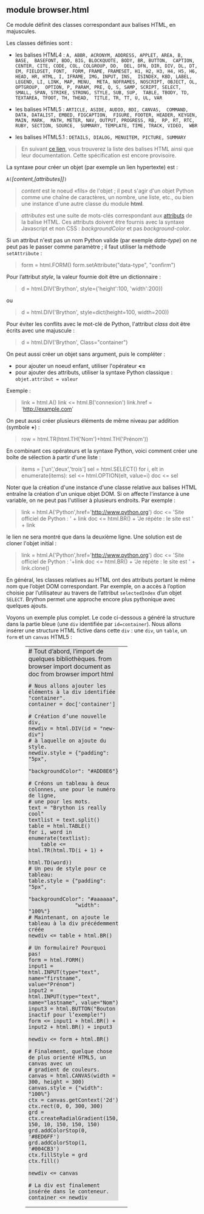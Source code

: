 module **browser.html**
-----------------------

Ce module définit des classes correspondant aux balises HTML, en majuscules.

Les classes définies sont :

- les balises HTML4 : `A, ABBR, ACRONYM, ADDRESS, APPLET, AREA, B, BASE, 
            BASEFONT, BDO, BIG, BLOCKQUOTE, BODY, BR, BUTTON, 
            CAPTION, CENTER, CITE, CODE, COL, COLGROUP, DD, 
            DEL, DFN, DIR, DIV, DL, DT, EM, FIELDSET, FONT, 
            FORM, FRAME, FRAMESET, H1, H2, H3, H4, H5, H6, 
            HEAD, HR, HTML, I, IFRAME, IMG, INPUT, INS, 
            ISINDEX, KBD, LABEL, LEGEND, LI, LINK, MAP, MENU, 
            META, NOFRAMES, NOSCRIPT, OBJECT, OL, OPTGROUP, 
            OPTION, P, PARAM, PRE, Q, S, SAMP, SCRIPT, SELECT, 
            SMALL, SPAN, STRIKE, STRONG, STYLE, SUB, SUP, 
            TABLE, TBODY, TD, TEXTAREA, TFOOT, TH, THEAD, 
            TITLE, TR, TT, U, UL, VAR`

- les balises HTML5 : `ARTICLE, ASIDE, AUDIO, BDI, CANVAS, 
                      COMMAND, DATA, DATALIST, EMBED, FIGCAPTION, 
                      FIGURE, FOOTER, HEADER, KEYGEN, MAIN, MARK, 
                      MATH, METER, NAV, OUTPUT, PROGRESS, RB, 
                      RP, RT, RTC, RUBY, SECTION, SOURCE, 
                      SUMMARY, TEMPLATE, TIME, TRACK, VIDEO, 
                      WBR`
                      
- les balises HTML5.1 : `DETAILS, DIALOG, MENUITEM, PICTURE, SUMMARY`

> En suivant [ce lien](https://w3c.github.io/elements-of-html/),
> vous trouverez la liste des balises HTML ainsi que leur documentation. Cette
> spécification est encore provisoire.

La syntaxe pour créer un objet (par exemple un lien hypertexte) est :

`A(`*[content,[attributes]]*`)`

> *content* est le noeud «fils» de l'objet ; il peut s'agir d'un objet Python
> comme une chaîne de caractères, un nombre, une liste, etc., ou bien une
> instance d'une autre classe du module **html**.

> *attributes* est une suite de mots-clés correspondant aux
> [attributs](http://www.w3.org/TR/html5-author/index.html#attributes-1) de la
> balise HTML. Ces attributs doivent être fournis avec la syntaxe Javascript et
> non CSS : *backgroundColor* et pas *background-color*.

Si un attribut n'est pas un nom Python valide (par exemple _data-type_) on
ne peut pas le passer comme paramètre ; il faut utiliser la méthode
`setAttribute` :

>    form = html.FORM()
>    form.setAttribute("data-type", "confirm")

Pour l’attribut *style*, la valeur fournie doit être un dictionnaire :

>    d = html.DIV('Brython', style={'height':100, 'width':200})

ou

>    d = html.DIV('Brython', style=dict(height=100, width=200))

Pour éviter les conflits avec le mot-clé de Python, l'attribut
*class* doit être écrits avec une majuscule :

>    d = html.DIV('Brython', Class="container")

On peut aussi créer un objet sans argument, puis le compléter :
- pour ajouter un noeud enfant, utiliser l'opérateur **<=**
- pour ajouter des attributs, utiliser la syntaxe Python classique :
  `objet.attribut = valeur`

Exemple :

>    link = html.A()
>    link <= html.B('connexion')
>    link.href = 'http://example.com'

On peut aussi créer plusieurs éléments de même niveau par addition (symbole
**+**) :

>    row = html.TR(html.TH('Nom')+html.TH('Prénom'))

En combinant ces opérateurs et la syntaxe Python, voici comment créer une boîte
de sélection à partir d'une liste :

>    items = ['un','deux','trois']
>    sel = html.SELECT()
>    for i, elt in enumerate(items):
>        sel <= html.OPTION(elt, value=i)
>    doc <= sel

Noter que la création d'une instance d'une classe relative aux balises HTML
entraîne la création d'un unique objet DOM. Si on affecte l'instance à une
variable, on ne peut pas l'utiliser à plusieurs endroits. Par exemple :

>    link = html.A('Python',href='http://www.python.org')
>    doc <= 'Site officiel de Python : ' + link
>    doc <= html.BR() + 'Je répète : le site est ' + link

le lien ne sera montré que dans la deuxième ligne. Une solution est de cloner
l'objet initial :

>    link = html.A('Python',href='http://www.python.org')
>    doc <= 'Site officiel de Python : '+link
>    doc <= html.BR() + 'Je répète : le site est ' + link.clone()

En général, les classes relatives au HTML ont des attributs portant le même nom
que l’objet DOM correspondant. Par exemple, on a accès à l’option choisie par
l’utilisateur au travers de l’attribut `selectedIndex` d’un objet `SELECT`.
Brython permet une approche encore plus pythonique avec quelques ajouts.

Voyons un exemple plus complet. Le code ci-dessous a généré la structure dans
la partie bleue (une `div` identifiée par `id=container`). Nous allons insérer
une structure HTML fictive dans cette `div` : une `div`, un `table`, un `form`
et un `canvas` HTML5 :

<div style="padding-left:50px;">
<table cellpadding=10>
<tr>
<td style="width:100px;">
<div id="html-doc" style="background-color:#dddddd;">
    # Tout d’abord, l’import de quelques bibliothèques.
    from browser import document as doc
    from browser import html
    
    # Nous allons ajouter les éléments à la div identifiée "container".
    container = doc['container']
    
    # Création d’une nouvelle div,
    newdiv = html.DIV(id = "new-div")
    # à laquelle on ajoute du style.
    newdiv.style = {"padding": "5px", 
                   "backgroundColor": "#ADD8E6"}
    
    # Créons un tableau à deux colonnes, une pour le numéro de ligne,
    # une pour les mots.
    text = "Brython is really cool"
    textlist = text.split()
    table = html.TABLE()
    for i, word in enumerate(textlist):
        table <= html.TR(html.TD(i + 1) + 
                         html.TD(word))
    # Un peu de style pour ce tableau:
    table.style = {"padding": "5px", 
                   "backgroundColor": "#aaaaaa",
                   "width": "100%"}
    # Maintenant, on ajoute le tableau à la div précédemment créée
    newdiv <= table + html.BR()
    
    # Un formulaire? Pourquoi pas!
    form = html.FORM()
    input1 = html.INPUT(type="text", name="firstname", value="Prénom")
    input2 = html.INPUT(type="text", name="lastname", value="Nom")
    input3 = html.BUTTON("Bouton inactif pour l’exemple!")
    form <= input1 + html.BR() + input2 + html.BR() + input3
    
    newdiv <= form + html.BR()
    
    # Finalement, quelque chose de plus orienté HTML5, un canvas avec un
    # gradient de couleurs.
    canvas = html.CANVAS(width = 300, height = 300)
    canvas.style = {"width": "100%"}
    ctx = canvas.getContext('2d')
    ctx.rect(0, 0, 300, 300)
    grd = ctx.createRadialGradient(150, 150, 10, 150, 150, 150)
    grd.addColorStop(0, '#8ED6FF')
    grd.addColorStop(1, '#004CB3')
    ctx.fillStyle = grd
    ctx.fill()
    
    newdiv <= canvas
    
    # La div est finalement insérée dans le conteneur.
    container <= newdiv
    
</div>
</td>
<td>
<div id="container"></div>
</td>
</tr>
</table>
</div>

<script type="text/python">
exec(doc["html-doc"].text)
</script>

